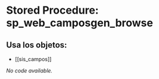# Stored Procedure: sp_web_camposgen_browse

## Usa los objetos:
- [[sis_campos]]

*No code available.*
